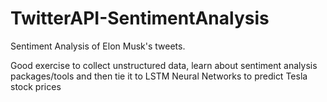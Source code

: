 # TwitterAPI-SentimentAnalysis

Sentiment Analysis of Elon Musk's tweets. 

Good exercise to collect unstructured data, learn about sentiment analysis packages/tools and then tie it to LSTM Neural Networks to predict
Tesla stock prices

